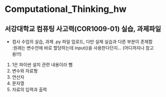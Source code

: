 # Computational_Thinking_hw
서강대학교 컴퓨팅 사고력(COR1009-01) 실습, 과제파일
------------
+ 컴사 수업의 실습, 과제 .py 파일 업로드, 다만 실제 실습과 다른 부분이 존재함<br>
:원래는 변수안에 바로 할당하는데 input()을 사용한다던지... (어디까지나 참고용!!!)

1. 1은 파이썬 설치 관련 내용이라 뺌
2. 변수와 자료형
3. 연산자
4. 문자열
5. 자료의 입력과 출력
